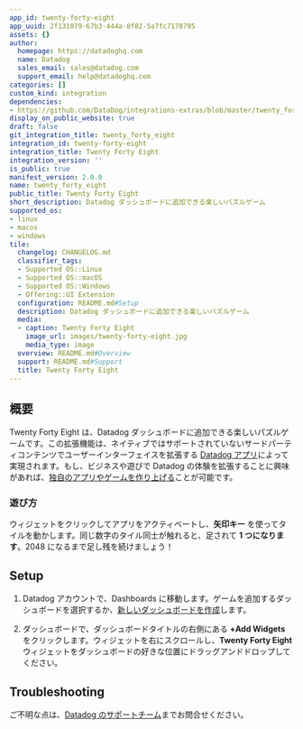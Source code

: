 ```yaml
---
app_id: twenty-forty-eight
app_uuid: 2f131079-67b3-444a-8f82-5a7fc7178795
assets: {}
author:
  homepage: https://datadoghq.com
  name: Datadog
  sales_email: sales@datadog.com
  support_email: help@datadoghq.com
categories: []
custom_kind: integration
dependencies:
- https://github.com/DataDog/integrations-extras/blob/master/twenty_forty_eight/README.md
display_on_public_website: true
draft: false
git_integration_title: twenty_forty_eight
integration_id: twenty-forty-eight
integration_title: Twenty Forty Eight
integration_version: ''
is_public: true
manifest_version: 2.0.0
name: twenty_forty_eight
public_title: Twenty Forty Eight
short_description: Datadog ダッシュボードに追加できる楽しいパズルゲーム
supported_os:
- linux
- macos
- windows
tile:
  changelog: CHANGELOG.md
  classifier_tags:
  - Supported OS::Linux
  - Supported OS::macOS
  - Supported OS::Windows
  - Offering::UI Extension
  configuration: README.md#Setup
  description: Datadog ダッシュボードに追加できる楽しいパズルゲーム
  media:
  - caption: Twenty Forty Eight
    image_url: images/twenty-forty-eight.jpg
    media_type: image
  overview: README.md#Overview
  support: README.md#Support
  title: Twenty Forty Eight
---
```


<!--  SOURCED FROM https://github.com/DataDog/integrations-extras -->


## 概要

Twenty Forty Eight は、Datadog ダッシュボードに追加できる楽しいパズルゲームです。この拡張機能は、ネイティブではサポートされていないサードパーティコンテンツでユーザーインターフェイスを拡張する [Datadog アプリ][1]によって実現されます。もし、ビジネスや遊びで Datadog の体験を拡張することに興味があれば、[独自のアプリやゲームを作り上げる][1]ことが可能です。

### 遊び方

ウィジェットをクリックしてアプリをアクティベートし、**矢印キー** を使ってタイルを動かします。同じ数字のタイル同士が触れると、足されて **1 つになります**。2048 になるまで足し残を続けましょう！

## Setup

1. Datadog アカウントで、Dashboards に移動します。ゲームを追加するダッシュボードを選択するか、[新しいダッシュボードを作成][2]します。

2. ダッシュボードで、ダッシュボードタイトルの右側にある **+Add Widgets** をクリックします。ウィジェットを右にスクロールし、**Twenty Forty Eight** ウィジェットをダッシュボードの好きな位置にドラッグアンドドロップしてください。

## Troubleshooting

ご不明な点は、[Datadog のサポートチーム][3]までお問合せください。


[1]: https://docs.datadoghq.com/ja/developers/datadog_apps
[2]: https://docs.datadoghq.com/ja/dashboards/#new-dashboard
[3]: https://www.datadoghq.com/support/